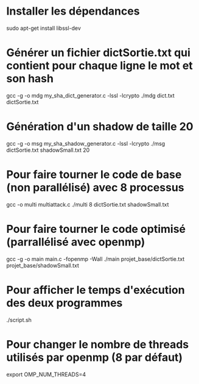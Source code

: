 # Installer les dépendances
sudo apt-get install libssl-dev

# Générer un fichier dictSortie.txt qui contient pour chaque ligne le mot et son hash
gcc -g -o mdg my_sha_dict_generator.c -lssl -lcrypto
./mdg dict.txt dictSortie.txt

# Génération d'un shadow de taille 20
gcc -g -o msg my_sha_shadow_generator.c -lssl -lcrypto
./msg dictSortie.txt shadowSmall.txt 20

# Pour faire tourner le code de base (non parallélisé) avec 8 processus
gcc -o multi multiattack.c
./multi 8 dictSortie.txt shadowSmall.txt

# Pour faire tourner le code optimisé (parrallélisé avec openmp)
gcc -g -o main main.c -fopenmp -Wall
./main projet_base/dictSortie.txt projet_base/shadowSmall.txt

# Pour afficher le temps d'exécution des deux programmes
./script.sh

# Pour changer le nombre de threads utilisés par openmp (8 par défaut)
export OMP_NUM_THREADS=4

